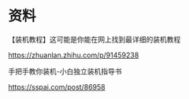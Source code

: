 # 资料

【装机教程】这可能是你能在网上找到最详细的装机教程

https://zhuanlan.zhihu.com/p/91459238

手把手教你装机-小白独立装机指导书

https://sspai.com/post/86958